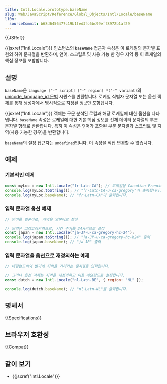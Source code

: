 ```yaml
---
title: Intl.Locale.prototype.baseName
slug: Web/JavaScript/Reference/Global_Objects/Intl/Locale/baseName
l10n:
  sourceCommit: b68d6456477c19b1fed8fc6bc99eff8972b1af29
---
```


{{JSRef}}

{{jsxref("Intl.Locale")}} 인스턴스의 **`baseName`** 접근자 속성은 이 로케일의 문자열 표현의 하위 문자열을 반환하며, 언어, 스크립트 및 사용 가능 한 경우 지역 등 이 로케일의 핵심 정보를 포함합니다.

## 설명

`baseName`은 `language ["-" script] ["-" region] *("-" variant)`의 [unicode_language_id 문법](https://www.unicode.org/reports/tr35/#Identifiers) 시퀀스를 반환합니다. 로케일 식별자 문자열 또는 옵션 객체를 통해 생성자에서 명시적으로 지정된 정보만 포함됩니다.

{{jsxref("Intl.Locale")}} 객체는 구문 분석된 로컬과 해당 로케일에 대한 옵션을 나타냅니다. `baseName` 속성은 로케일에 대한 기본 핵심 정보를 전체 데이터 문자열의 부분 문자열 형태로 반환합니다. 특히 이 속성은 언어가 포함된 부분 문자열과 스크립트 및 지역(사용 가능한 경우)을 반환합니다.

`baseName`의 설정 접근자는 `undefined`입니다. 이 속성을 직접 변경할 수 없습니다.

## 예제

### 기본적인 예제

```js
const myLoc = new Intl.Locale("fr-Latn-CA"); // 로케일을 Canadian French로 설정합니다
console.log(myLoc.toString()); // "fr-Latn-CA-u-ca-gregory"가 출력됩니다.
console.log(myLoc.baseName); // "fr-Latn-CA"가 출력됩니다.
```

### 입력 문자열 옵션 예제

```js
// 언어를 일본어로, 지역을 일본어로 설정

// 달력은 그레고리안력으로, 시간 주기를 24시간으로 설정
const japan = new Intl.Locale("ja-JP-u-ca-gregory-hc-24");
console.log(japan.toString()); // "ja-JP-u-ca-gregory-hc-h24" 출력
console.log(japan.baseName); // "ja-JP" 출력
```

### 입력 문자열을 옵션으로 재정의하는 예제

```js
// 네덜런드어와 벨기에 지역을 가리키는 문자열을 입력합니다.

// 그러나 옵션 객체는 지역을 재정의하고 이를 네덜란드로 설정합니다.
const dutch = new Intl.Locale("nl-Latn-BE", { region: "NL" });

console.log(dutch.baseName); // "nl-Latn-NL"를 출력합니다.
```

## 명세서

{{Specifications}}

## 브라우저 호환성

{{Compat}}

## 같이 보기

- {{jsxref("Intl.Locale")}}
